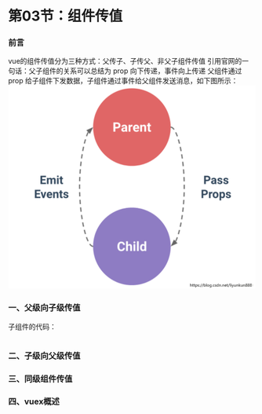 # 第03节：组件传值

### 前言

vue的组件传值分为三种方式：父传子、子传父、非父子组件传值
引用官网的一句话：父子组件的关系可以总结为 prop 向下传递，事件向上传递
父组件通过 prop 给子组件下发数据，子组件通过事件给父组件发送消息，如下图所示：
![组件传值示例图](../../images/0704_pass.png)

### 一、父级向子级传值 
子组件的代码：
``` html

```

### 二、子级向父级传值

### 三、同级组件传值

### 四、vuex概述
